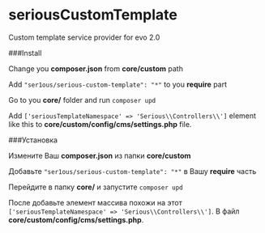 # seriousCustomTemplate
Custom template service provider for evo 2.0

###Install

Change you **composer.json** from **core/custom** path

Add `"ser1ous/serious-custom-template": "*"` to you **require** part

Go to you **core/** folder and run `composer upd`

Add `['seriousTemplateNamespace' => 'Serious\\Controllers\\']` element like this to **core/custom/config/cms/settings.php** file.

###Установка  

Измените Ваш **composer.json** из папки **core/custom**

Добавьте `"ser1ous/serious-custom-template": "*"` в Вашу **require** часть

Перейдите в папку **core/**  и запустите `composer upd`

После добавьте элемент массива похожи на этот `['seriousTemplateNamespace' => 'Serious\\Controllers\\']`. В файл **core/custom/config/cms/settings.php**.